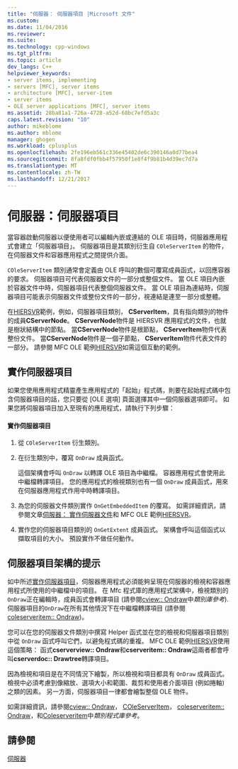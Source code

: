 ```yaml
---
title: "伺服器： 伺服器項目 |Microsoft 文件"
ms.custom: 
ms.date: 11/04/2016
ms.reviewer: 
ms.suite: 
ms.technology: cpp-windows
ms.tgt_pltfrm: 
ms.topic: article
dev_langs: C++
helpviewer_keywords:
- server items, implementing
- servers [MFC], server items
- architecture [MFC], server-item
- server items
- OLE server applications [MFC], server items
ms.assetid: 28ba81a1-726a-4728-a52d-68bc7efd5a3c
caps.latest.revision: "10"
author: mikeblome
ms.author: mblome
manager: ghogen
ms.workload: cplusplus
ms.openlocfilehash: 2fe196eb561c336e45402de6c390146a0d77bea4
ms.sourcegitcommit: 8fa8fdf0fbb4f57950f1e8f4f9b81b4d39ec7d7a
ms.translationtype: MT
ms.contentlocale: zh-TW
ms.lasthandoff: 12/21/2017
---
```

# <a name="servers-server-items"></a>伺服器：伺服器項目
當容器啟動伺服器以便使用者可以編輯內嵌或連結的 OLE 項目時，伺服器應用程式會建立「伺服器項目」。 伺服器項目是其類別衍生自 `COleServerItem` 的物件，在伺服器文件和容器應用程式之間提供介面。  
  
 `COleServerItem` 類別通常會定義由 OLE 呼叫的數個可覆寫成員函式，以回應容器的要求。 伺服器項目可代表伺服器文件的一部分或整個文件。 當 OLE 項目內嵌於容器文件中時，伺服器項目代表整個伺服器文件。 當 OLE 項目為連結時，伺服器項目可能表示伺服器文件或整份文件的一部分，視連結是連至一部分或整體。  
  
 在[HIERSVR](../visual-cpp-samples.md)範例，例如，伺服器項目類別， **CServerItem**，具有指向類別的物件的成員**CServerNode**。 **CServerNode**物件是 HIERSVR 應用程式的文件，也就是樹狀結構中的節點。 當**CServerNode**物件是根節點， **CServerItem**物件代表整份文件。 當**CServerNode**物件是一個子節點， **CServerItem**物件代表文件的一部分。 請參閱 MFC OLE 範例[HIERSVR](../visual-cpp-samples.md)如需這個互動的範例。  
  
##  <a name="_core_implementing_server_items"></a>實作伺服器項目  
 如果您使用應用程式精靈產生應用程式的「起始」程式碼，則要在起始程式碼中包含伺服器項目的話，您只要從 [OLE 選項] 頁面選擇其中一個伺服器選項即可。 如果您將伺服器項目加入至現有的應用程式，請執行下列步驟：  
  
#### <a name="to-implement-a-server-item"></a>實作伺服器項目  
  
1.  從 `COleServerItem` 衍生類別。  
  
2.  在衍生類別中，覆寫 `OnDraw` 成員函式。  
  
     這個架構會呼叫 `OnDraw` 以轉譯 OLE 項目為中繼檔。 容器應用程式會使用此中繼檔轉譯項目。 您的應用程式的檢視類別也有一個 `OnDraw` 成員函式，用來在伺服器應用程式作用中時轉譯項目。  
  
3.  為您的伺服器文件類別實作 `OnGetEmbeddedItem` 的覆寫。 如需詳細資訊，請參閱文章[伺服器： 實作伺服器文件](../mfc/servers-implementing-server-documents.md)和 MFC OLE 範例[HIERSVR](../visual-cpp-samples.md)。  
  
4.  實作您的伺服器項目類別的 `OnGetExtent` 成員函式。 架構會呼叫這個函式以擷取項目的大小。 預設實作不做任何動作。  
  
##  <a name="_core_a_tip_for_server.2d.item_architecture"></a>伺服器項目架構的提示  
 如中所述[實作伺服器項目](#_core_implementing_server_items)，伺服器應用程式必須能夠呈現在伺服器的檢視和容器應用程式所使用的中繼檔中的項目。 在 Mfc 程式庫的應用程式架構中，檢視類別的`OnDraw`正在編輯時，成員函式會轉譯項目 (請參閱[cview:: Ondraw](../mfc/reference/cview-class.md#ondraw)中*類別庫參考*). 伺服器項目的`OnDraw`在所有其他情況下在中繼檔轉譯項目 (請參閱[coleserveritem:: Ondraw](../mfc/reference/coleserveritem-class.md#ondraw))。  
  
 您可以在您的伺服器文件類別中撰寫 Helper 函式並在您的檢視和伺服器項目類別中從 `OnDraw` 函式呼叫它們，以避免程式碼的重複。 MFC OLE 範例[HIERSVR](../visual-cpp-samples.md)使用這個策略： 函式**cserverview:: Ondraw**和**cserveritem:: Ondraw**這兩者都會呼叫**cserverdoc:: Drawtree**轉譯項目。  
  
 因為檢視和項目是在不同情況下繪製，所以檢視和項目都具有 `OnDraw` 成員函式。 檢視中必須考慮到像縮放、選項大小和範圍、裁剪和使用者介面項目 (例如捲軸) 之類的因素。 另一方面，伺服器項目一律都會繪製整個 OLE 物件。  
  
 如需詳細資訊，請參閱[cview:: Ondraw](../mfc/reference/cview-class.md#ondraw)， [COleServerItem](../mfc/reference/coleserveritem-class.md)， [coleserveritem:: Ondraw](../mfc/reference/coleserveritem-class.md#ondraw)，和[Coleserveritem](../mfc/reference/coleserverdoc-class.md#ongetembeddeditem)中*類別程式庫參考*。  
  
## <a name="see-also"></a>請參閱  
 [伺服器](../mfc/servers.md)

